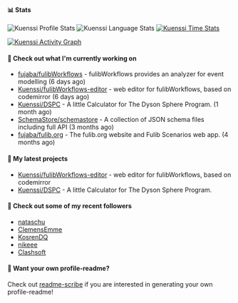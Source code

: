 #### 📊 Stats
![Kuenssi Profile Stats](https://github-readme-stats.vercel.app/api?username=Kuenssi&show_icons=true&theme=dark&count_private=true&icon_color=0075ff&include_all_commits=true)
![Kuenssi Language Stats](https://github-readme-stats.vercel.app/api/top-langs/?username=Kuenssi&layout=compact&theme=dark&icon_color=0075ff&show_icons=true&langs_count=10)
[![Kuenssi Time Stats](https://github-readme-stats.vercel.app/api/wakatime?username=Kuenssi&theme=dark&layout=compact&langs_count=10)](https://wakatime.com/@Kuenssi)

<a href="https://github.com/ashutosh00710/github-readme-activity-graph"><img alt="Kuenssi Activity Graph" 
src="https://activity-graph.herokuapp.com/graph?username=Kuenssi&bg_color=141414&color=FFFFFF&line=ea8204&point=c3c3c3&hide_border=true" /></a>

#### 👷 Check out what I'm currently working on

- [fujaba/fulibWorkflows](https://github.com/fujaba/fulibWorkflows) - fulibWorkflows provides an analyzer for event modelling (6 days ago)
- [Kuenssi/fulibWorkflows-editor](https://github.com/Kuenssi/fulibWorkflows-editor) - web editor for fulibWorkflows, based on codemirror (6 days ago)
- [Kuenssi/DSPC](https://github.com/Kuenssi/DSPC) - A little Calculator for The Dyson Sphere Program. (1 month ago)
- [SchemaStore/schemastore](https://github.com/SchemaStore/schemastore) - A collection of JSON schema files including full API (3 months ago)
- [fujaba/fulib.org](https://github.com/fujaba/fulib.org) - The fulib.org website and Fulib Scenarios web app. (4 months ago)

#### 🌱 My latest projects

- [Kuenssi/fulibWorkflows-editor](https://github.com/Kuenssi/fulibWorkflows-editor) - web editor for fulibWorkflows, based on codemirror
- [Kuenssi/DSPC](https://github.com/Kuenssi/DSPC) - A little Calculator for The Dyson Sphere Program.

#### 👯 Check out some of my recent followers

- [nataschu](https://github.com/nataschu)
- [ClemensEmme](https://github.com/ClemensEmme)
- [KosrenDQ](https://github.com/KosrenDQ)
- [nikeee](https://github.com/nikeee)
- [Clashsoft](https://github.com/Clashsoft)

#### 📇 Want your own profile-readme?
Check out [readme-scribe](https://github.com/muesli/readme-scribe) if you are interested in generating your own profile-readme!
